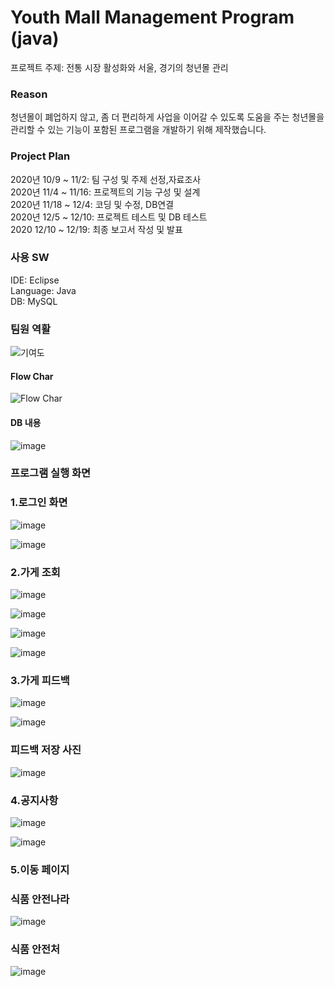 # Youth Mall Management Program (java)

프로젝트 주제: 전통 시장 활성화와 서울, 경기의 청년몰 관리 

### Reason
청년몰이 폐업하지 않고, 좀 더 편리하게 사업을 이어갈 수 있도록 도움을 주는 청년몰을 관리할 수 있는 기능이 포함된 
프로그램을 개발하기 위해 제작했습니다.


### Project Plan
2020년 10/9 ~ 11/2: 팀 구성 및 주제 선정,자료조사<br/>
2020년 11/4 ~ 11/16: 프로젝트의 기능 구성 및 설계<br/>
2020년 11/18 ~ 12/4: 코딩 및 수정, DB연결<br/>
2020년 12/5 ~ 12/10: 프로젝트 테스트 및 DB 테스트<br/>
2020 12/10 ~ 12/19: 최종 보고서 작성 및 발표<br/>


### 사용 SW
IDE: Eclipse<br/>
Language: Java<br/>
DB: MySQL<br/>


### 팀원 역활 ###

![기여도](https://user-images.githubusercontent.com/52352476/103198137-f3a40980-492a-11eb-9ce2-223dd2c294b9.PNG)
 
 
 #### Flow Char #####
 
![Flow Char](https://user-images.githubusercontent.com/52352476/102688703-c2954c00-423b-11eb-89cf-7f657af3daae.png)


#### DB 내용 ####


![image](https://user-images.githubusercontent.com/52352476/102688756-0be59b80-423c-11eb-9162-c9ff94bc50c1.png)


### 프로그램 실행 화면 ####


### 1.로그인 화면

![image](https://user-images.githubusercontent.com/52352476/102688776-4ea77380-423c-11eb-805b-c09908dcefbd.png) 

![image](https://user-images.githubusercontent.com/52352476/102688777-55ce8180-423c-11eb-9345-62a745dc4e19.png)


### 2.가게 조회 ####


![image](https://user-images.githubusercontent.com/52352476/102688786-70a0f600-423c-11eb-8a71-de8591723c40.png) 

![image](https://user-images.githubusercontent.com/52352476/102688790-7696d700-423c-11eb-95b2-4eaef116580b.png)

![image](https://user-images.githubusercontent.com/52352476/102688794-831b2f80-423c-11eb-8fd3-0cb98cd10458.png)

![image](https://user-images.githubusercontent.com/52352476/102688795-87474d00-423c-11eb-93a3-43e5ee4ac805.png)


### 3.가게 피드백 ###


![image](https://user-images.githubusercontent.com/52352476/102688805-9b8b4a00-423c-11eb-9c3c-73c6ab2dc3f6.png)

![image](https://user-images.githubusercontent.com/52352476/102688807-9f1ed100-423c-11eb-8933-daf382dcb029.png)

### 피드백 저장 사진 ###
![image](https://user-images.githubusercontent.com/52352476/102688810-a34aee80-423c-11eb-9626-6237c14fb429.png)


### 4.공지사항 ###


![image](https://user-images.githubusercontent.com/52352476/102688814-b6f65500-423c-11eb-82b0-151b03877741.png)

![image](https://user-images.githubusercontent.com/52352476/102688819-ba89dc00-423c-11eb-8497-bbb8dd59bac4.png)


### 5.이동 페이지 ###

### 식품 안전나라 ###

![image](https://user-images.githubusercontent.com/52352476/102688826-c37aad80-423c-11eb-9b2b-73eee198acbf.png)

### 식품 안전처 ###

![image](https://user-images.githubusercontent.com/52352476/102688828-c5dd0780-423c-11eb-8e6e-cf869aad3452.png)



